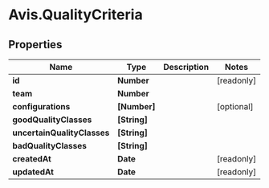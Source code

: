 # Avis.QualityCriteria

## Properties

| Name                        | Type         | Description | Notes      |
| --------------------------- | ------------ | ----------- | ---------- |
| **id**                      | **Number**   |             | [readonly] |
| **team**                    | **Number**   |             |
| **configurations**          | **[Number]** |             | [optional] |
| **goodQualityClasses**      | **[String]** |             |
| **uncertainQualityClasses** | **[String]** |             |
| **badQualityClasses**       | **[String]** |             |
| **createdAt**               | **Date**     |             | [readonly] |
| **updatedAt**               | **Date**     |             | [readonly] |
